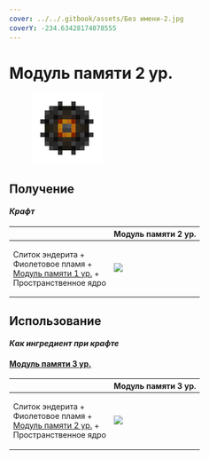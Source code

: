 ```yaml
---
cover: ../../.gitbook/assets/Без имени-2.jpg
coverY: -234.63428174878555
---
```


# Модуль памяти 2 ур.

<figure><img src="../../.gitbook/assets/16384k_fluid_128.png" alt=""><figcaption></figcaption></figure>

## Получение

#### _Крафт_

|                                                                                                                                       |  Модуль памяти 2 ур.                         |
| ------------------------------------------------------------------------------------------------------------------------------------- | -------------------------------------------- |
| <p>Слиток эндерита +<br>Фиолетовое пламя +<br><a href="modul-pamyati-1-ur..md">Модуль памяти 1 ур.</a> +<br>Пространственное ядро</p> | ![](../../.gitbook/assets/16384k\_fluid.png) |

## Использование

#### _Как ингредиент при крафте_

#### [Модуль памяти 3 ур.](modul-pamyati-3-ur..md)

|                                                                                                                                       | Модуль памяти 3 ур.                             |
| ------------------------------------------------------------------------------------------------------------------------------------- | ----------------------------------------------- |
| <p>Слиток эндерита +<br>Фиолетовое пламя +<br><a href="modul-pamyati-2-ur..md">Модуль памяти 2 ур.</a> +<br>Пространственное ядро</p> | ![](<../../.gitbook/assets/1024k\_128 (2).png>) |
